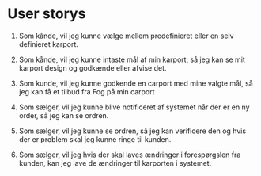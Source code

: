 # User storys

<!--
As WHO,
I want WHAT,
So that WHY.
-->

1. Som kånde, vil jeg kunne vælge mellem predefinieret eller en selv definieret karport.  

1. Som kånde, vil jeg kunne intaste mål af min karport, så jeg kan se mit karport design og godkænde eller afvise det.

1. Som kunde, vil jeg kunne godkende en carport med mine valgte mål, så jeg kan få et tilbud fra Fog på min carport

1. Som sælger, vil jeg kunne blive notificeret af systemet når der er en ny order, så jeg kan se ordren.

1. Som sælger, vil jeg kunne se ordren, så jeg kan verificere den og hvis der er problem skal jeg kunne ringe til kunden.  

1. Som sælger, vil jeg hvis der skal laves ændringer i forespørgslen fra kunden, kan jeg lave de ændringer til karporten i systemet.
